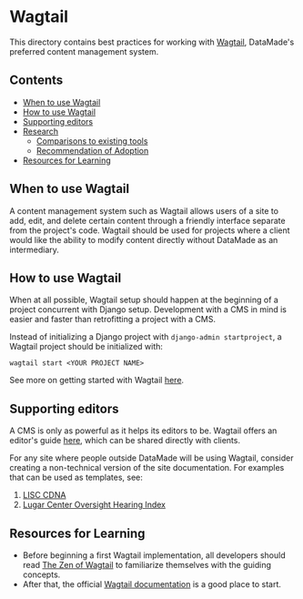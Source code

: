 # Wagtail

This directory contains best practices for working with [Wagtail](https://wagtail.io/),
DataMade's preferred content management system.

## Contents
- [When to use Wagtail](#when-to-use-wagtail)
- [How to use Wagtail](#how-to-use-wagtail)
- [Supporting editors](#supporting-editors)
- [Research](research/)
    - [Comparisons to existing tools](research/comparisons-to-existing-tools.md)
    - [Recommendation of Adoption](research/recommendation-of-adoption.md)
- [Resources for Learning](#resources-for-learning)

## When to use Wagtail
A content management system such as Wagtail allows users of a site to add, edit, and delete certain content through a friendly interface separate from the project's code. Wagtail should be used for projects where a client would like the ability to modify content directly without DataMade as an intermediary.

## How to use Wagtail
When at all possible, Wagtail setup should happen at the beginning of a project concurrent with Django setup. Development with a CMS in mind is easier and faster than retrofitting a project with a CMS.

Instead of initializing a Django project with `django-admin startproject`, a Wagtail project should be initialized with:

`wagtail start <YOUR PROJECT NAME>`

See more on getting started with Wagtail [here](https://docs.wagtail.io/en/stable/getting_started/index.html).

## Supporting editors
A CMS is only as powerful as it helps its editors to be. Wagtail offers an editor's guide [here](https://docs.wagtail.io/en/stable/editor_manual/index.html), which can be shared directly with clients.

For any site where people outside DataMade will be using Wagtail, consider creating a non-technical version of the site documentation. For examples that can be used as templates, see:

1. [LISC CDNA](https://docs.google.com/document/d/1H-DKZf71NrwfEoVdnyfvugTu2zGqeIo_fflr0SL3w2c)
2. [Lugar Center Oversight Hearing Index](https://docs.google.com/document/d/1RmmLKMUw2OwjYNAR3Lqh_KfFVYcHDxo9gAJot6tSvKw)

## Resources for Learning
- Before beginning a first Wagtail implementation, all developers should read [The Zen of Wagtail](https://docs.wagtail.io/en/v2.8/getting_started/the_zen_of_wagtail.html) to familiarize themselves with the guiding concepts.
- After that, the official [Wagtail documentation](https://docs.wagtail.io/en/stable/) is a good place to start.
